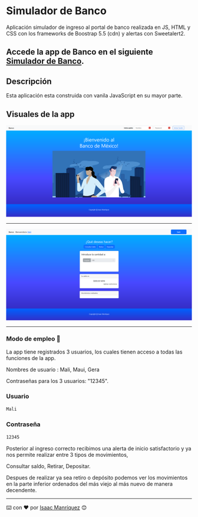 


# Simulador de Banco

Aplicación simulador de ingreso al portal de banco realizada en JS, HTML y CSS con los frameworks de Boostrap 5.5 (cdn) y alertas con Sweetalert2.

## Accede la app de Banco en el siguiente [Simulador de Banco](https://isaacmb-alfa.github.io/app-banco/).

## Descripción

Esta aplicación esta construida con vanila JavaScript en su mayor parte.


## Visuales de la app

<div aling="center">
    <img src="screenshots/inicio.png" alt="inicio" width="800">
    </br>
    <hr>
    <img src="screenshots/interno-app.png" alt="inicio" width="800">
</div>

---

### Modo de empleo 🔧

La app tiene registrados 3 usuarios, los cuales tienen acceso a todas las funciones de la app.

Nombres de usuario : Mali, Maui, Gera

Contraseñas para los 3 usuarios: "12345".


### Usuario
```bash
Mali
```

### Contraseña
```bash
12345
```
Posterior al ingreso correcto recibimos una alerta de inicio satisfactorio y ya nos permite realizar entre 3 tipos de movimientos, 

Consultar saldo, Retirar, Depositar.

Despues de realizar ya sea retiro o depósito podemos ver los movimientos en la parte inferior ordenados del más viejo al más nuevo de manera decendente.

---

⌨️ con ❤️ por [Isaac Manríquez](https://github.com/isaacmb-alfa) 😊